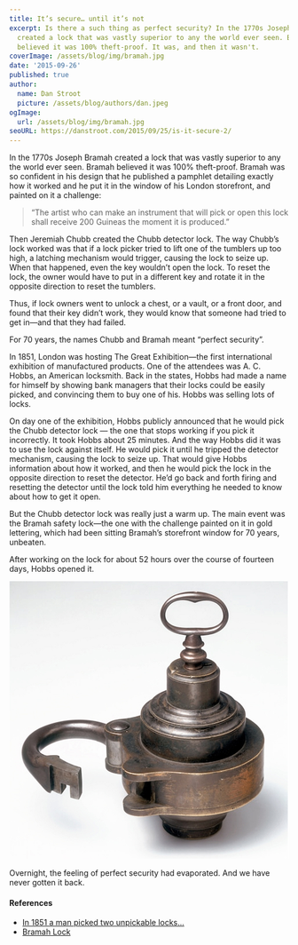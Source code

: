 ```yaml
---
title: It’s secure… until it’s not
excerpt: Is there a such thing as perfect security? In the 1770s Joseph Bramah
  created a lock that was vastly superior to any the world ever seen. Bramah
  believed it was 100% theft-proof. It was, and then it wasn't.
coverImage: /assets/blog/img/bramah.jpg
date: '2015-09-26'
published: true
author:
  name: Dan Stroot
  picture: /assets/blog/authors/dan.jpeg
ogImage:
  url: /assets/blog/img/bramah.jpg
seoURL: https://danstroot.com/2015/09/25/is-it-secure-2/
---
```


In the 1770s Joseph Bramah created a lock that was vastly superior to any the world ever seen. Bramah believed it was 100% theft-proof. Bramah was so confident in his design that he published a pamphlet detailing exactly how it worked and he put it in the window of his London storefront, and painted on it a challenge:

> “The artist who can make an instrument that will pick or open this lock shall receive 200 Guineas the moment it is produced.”

Then Jeremiah Chubb created the Chubb detector lock. The way Chubb’s lock worked was that if a lock picker tried to lift one of the tumblers up too high, a latching mechanism would trigger, causing the lock to seize up. When that happened, even the key wouldn’t open the lock. To reset the lock, the owner would have to put in a different key and rotate it in the opposite direction to reset the tumblers.

Thus, if lock owners went to unlock a chest, or a vault, or a front door, and found that their key didn’t work, they would know that someone had tried to get in—and that they had failed.

For 70 years, the names Chubb and Bramah meant “perfect security”.

In 1851, London was hosting The Great Exhibition—the first international exhibition of manufactured products. One of the attendees was A. C. Hobbs, an American locksmith. Back in the states, Hobbs had made a name for himself by showing bank managers that their locks could be easily picked, and convincing them to buy one of his. Hobbs was selling lots of locks.

On day one of the exhibition, Hobbs publicly announced that he would pick the Chubb detector lock — the one that stops working if you pick it incorrectly. It took Hobbs about 25 minutes. And the way Hobbs did it was to use the lock against itself.
He would pick it until he tripped the detector mechanism, causing the lock to seize up. That would give Hobbs information about how it worked, and then he would pick the lock in the opposite direction to reset the detector. He’d go back and forth firing and resetting the detector until the lock told him everything he needed to know about how to get it open.

But the Chubb detector lock was really just a warm up. The main event was the Bramah safety lock—the one with the challenge painted on it in gold lettering, which had been sitting Bramah’s storefront window for 70 years, unbeaten.

After working on the lock for about 52 hours over the course of fourteen days, Hobbs opened it.

![challenge lock](/assets/blog/img/bramah-challenge.jpg)

Overnight, the feeling of perfect security had evaporated. And we have never gotten it back.

#### References

- [In 1851 a man picked two unpickable locks...](http://gizmodo.com/in-1851-a-man-picked-two-unpickable-locks-and-changed-1698557792)
- [Bramah Lock](https://en.wikipedia.org/wiki/Bramah_lock)
